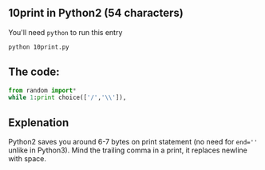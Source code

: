 ## 10print in Python2 (54 characters)

You'll need `python` to run this entry

```bash
python 10print.py
```

## The code:
```python
from random import*
while 1:print choice(['/','\\']),
```

## Explenation
Python2 saves you around 6-7 bytes on print statement (no need for `end=''` unlike in Python3). Mind the trailing comma in a print, it replaces newline with space.
